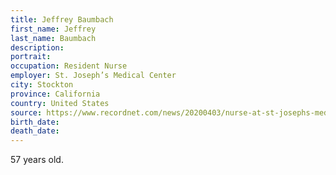 ```yaml
---
title: Jeffrey Baumbach
first_name: Jeffrey
last_name: Baumbach
description: 
portrait: 
occupation: Resident Nurse
employer: St. Joseph’s Medical Center
city: Stockton
province: California
country: United States
source: https://www.recordnet.com/news/20200403/nurse-at-st-josephs-medical-center-dies-of-coronavirus-complications
birth_date: 
death_date: 
---
```


57 years old.